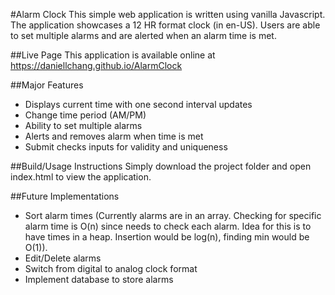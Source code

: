 #Alarm Clock
This simple web application is written using vanilla Javascript. The application showcases a 12 HR format clock (in en-US). Users are able to set multiple alarms and are alerted when an alarm time is met.

##Live Page
This application is available online at https://daniellchang.github.io/AlarmClock

##Major Features
- Displays current time with one second interval updates
- Change time period (AM/PM)
- Ability to set multiple alarms
- Alerts and removes alarm when time is met
- Submit checks inputs for validity and uniqueness

##Build/Usage Instructions
Simply download the project folder and open index.html to view the application.

##Future Implementations
- Sort alarm times (Currently alarms are in an array. Checking for specific alarm time is O(n) since needs to check each alarm. Idea for this is to have times in a heap. Insertion would be log(n), finding min would be O(1)).
- Edit/Delete alarms
- Switch from digital to analog clock format
- Implement database to store alarms
